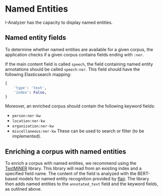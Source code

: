 # Named Entities
I-Analyzer has the capacity to display named entities.

## Named entity fields
To determine whether named entities are available for a given corpus, the application checks if a given corpus contains fields ending with `:ner`.

If the main content field is called `speech`, the field containing named entity annotations should be called `speech:ner`. This field should have the following Elasticsearch mapping:
```python
{
    'type': 'text',
    'index': False,
}
```

Moreover, an enriched corpus should contain the following keyword fields:
- `person:ner-kw`
- `location:ner-kw`
- `organization:ner-kw`
- `miscellaneous:ner-kw`
These can be used to search or filter (to be implemented).

## Enriching a corpus with named entities
To enrich a corpus with named entities, we recommend using the [TextMiNER](https://github.com/CentreForDigitalHumanities/TextMiNER) library. This library will read from an existing index and a specified field name. The content of the field is analyzed with the BERT-based models for named entity recognition provided by [flair](https://github.com/flairNLP/flair). The library then adds named entities to the `annotated_text` field and the keyword fields, as outlined above.
